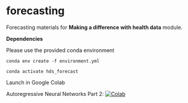 # forecasting
Forecasting materials for **Making a difference with health data** module.

**Dependencies**

Please use the provided conda environment

    conda env create -f environment.yml

    conda activate hds_forecast
    
Launch in Google Colab

Autoregressive Neural Networks Part 2: [![Colab](https://colab.research.google.com/assets/colab-badge.svg)](https://github.com/health-data-science-OR/forecasting/blob/master/autoregression/autoregression_nn_part2.ipynb)


